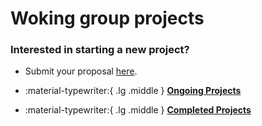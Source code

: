 # Woking group projects

### Interested in starting a new project? 
- Submit your proposal [here](".").


<div class="grid cards" markdown>

- :material-typewriter:{ .lg .middle } [__Ongoing Projects__](ongoing/overview.md)

- :material-typewriter:{ .lg .middle } [__Completed Projects__](completed/overview.md)

</div>


